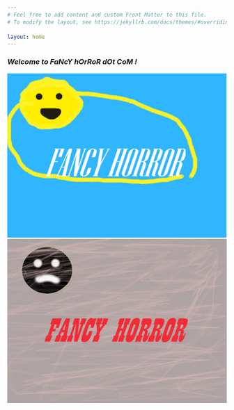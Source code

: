 ```yaml
---
# Feel free to add content and custom Front Matter to this file.
# To modify the layout, see https://jekyllrb.com/docs/themes/#overriding-theme-defaults

layout: home
---
```


### _Welcome to FaNcY hOrRoR dOt CoM !_
<p>
<div class="juxtapose" data-startingposition="90%">
  <img src="images/before.jpg" data-label="" alt="">
  <img src="images/after.jpg" data-label="" alt="">
</div>
<script src="juxtapose/js/juxtapose.js"></script>
</p>
